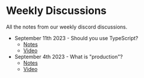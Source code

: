 # Weekly Discussions

All the notes from our weekly discord discussions.

* September 11th 2023 - Should you use TypeScript?
  * [Notes](./20230911.md)
  * [Video](https://www.youtube.com/watch?v=n6Z6D6MExSY)
* September 4th 2023 - What is "production"?
  * [Notes](./20230904.md)
  * [Video](https://www.youtube.com/watch?v=Zr-ymI2zky4)
